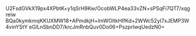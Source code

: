 U2FsdGVkX19px4XPbtK+y1qSrH9Kw/OcobWLP4ea33vZN+sPSqFi7QT7/xqgreiw
BQa0kymkmqKKUXMW18+APmdkjH+lmWOltkHIfKd+2WWc52yI7xJEMP3W4vinYStY
eGlLnSbnDD7/krcJmRnbQuv0Do06+PszprlwqUedzN0=
